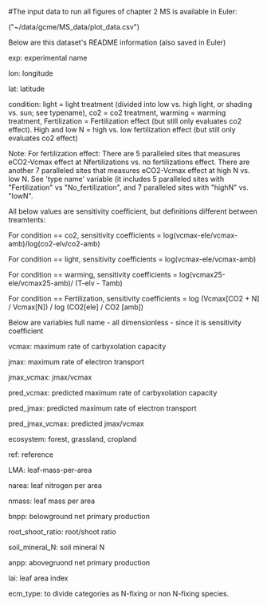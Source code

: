 #The input data to run all figures of chapter 2 MS is available in Euler:

("~/data/gcme/MS_data/plot_data.csv")

Below are this dataset's README information (also saved in Euler)

exp: experimental name

lon: longitude

lat: latitude

condition: light = light treatment (divided into low vs. high light, or shading vs. sun; see typename), co2 = co2 treatment, warming  = warming treatment, Fertilization = Fertilization effect (but still only evaluates co2 effect). High and low N = high vs. low fertilization effect (but still only evaluates co2 effect)

Note: For fertilization effect: There are 5 paralleled sites that measures eCO2-Vcmax effect at Nfertilizations vs. no fertilizations effect. There are another 7 paralleled sites that measures eCO2-Vcmax effect at high N vs. low N. See 'type name' variable (it includes 5 paralleled sites with "Fertilization" vs "No_fertilization", and 7 paralleled sites with "highN" vs. "lowN".


All below values are sensitivity coefficient, but definitions different between treamtents: 

For condition == co2, sensitivity coefficients = log(vcmax-ele/vcmax-amb)/log(co2-elv/co2-amb)

For condition == light, sensitivity coefficients = log(vcmax-ele/vcmax-amb)

For condition == warming, sensitivity coefficients = log(vcmax25-ele/vcmax25-amb)/ (T-elv - Tamb)

For condition == Fertilization, sensitivity coefficients = log (Vcmax[CO2 + N] / Vcmax[N]) / log (CO2[ele] / CO2 [amb]) 

Below are variables full name - all dimensionless - since it is sensitivity coefficient

vcmax: maximum rate of carbyxolation capacity

jmax: maximum rate of electron transport

jmax_vcmax: jmax/vcmax

pred_vcmax: predicted maximum rate of carbyxolation capacity

pred_jmax: predicted maximum rate of electron transport
 
pred_jmax_vcmax: predicted jmax/vcmax

ecosystem: forest, grassland, cropland

ref: reference

LMA: leaf-mass-per-area

narea: leaf nitrogen per area

nmass: leaf mass per area

bnpp: belowground net primary production

root_shoot_ratio: root/shoot ratio

soil_mineral_N: soil mineral N

anpp: abovegruond net primary production

lai: leaf area index

ecm_type: to divide categories as N-fixing or non N-fixing species.